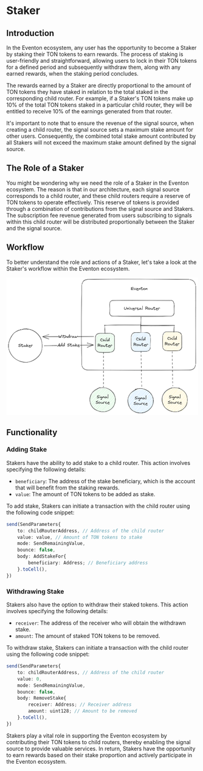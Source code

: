 # Staker

## Introduction

In the Eventon ecosystem, any user has the opportunity to become a Staker by staking their TON tokens to earn rewards. The process of staking is user-friendly and straightforward, allowing users to lock in their TON tokens for a defined period and subsequently withdraw them, along with any earned rewards, when the staking period concludes.

The rewards earned by a Staker are directly proportional to the amount of TON tokens they have staked in relation to the total staked in the corresponding child router. For example, if a Staker's TON tokens make up 10% of the total TON tokens staked in a particular child router, they will be entitled to receive 10% of the earnings generated from that router.

It's important to note that to ensure the revenue of the signal source, when creating a child router, the signal source sets a maximum stake amount for other users. Consequently, the combined total stake amount contributed by all Stakers will not exceed the maximum stake amount defined by the signal source.

## The Role of a Staker

You might be wondering why we need the role of a Staker in the Eventon ecosystem. The reason is that in our architecture, each signal source corresponds to a child router, and these child routers require a reserve of TON tokens to operate effectively. This reserve of tokens is provided through a combination of contributions from the signal source and Stakers. The subscription fee revenue generated from users subscribing to signals within this child router will be distributed proportionally between the Staker and the signal source.

## Workflow

To better understand the role and actions of a Staker, let's take a look at the Staker's workflow within the Eventon ecosystem.

![Staker Workflow](/img/eventon-add-stake-for-earn-workflow.png)

## Functionality

### Adding Stake

Stakers have the ability to add stake to a child router. This action involves specifying the following details:

- `beneficiary`: The address of the stake beneficiary, which is the account that will benefit from the staking rewards.
- `value`: The amount of TON tokens to be added as stake.

To add stake, Stakers can initiate a transaction with the child router using the following code snippet:

```typescript
send(SendParameters{
    to: childRouterAddress, // Address of the child router
    value: value, // Amount of TON tokens to stake
    mode: SendRemainingValue,
    bounce: false,
    body: AddStakeFor{
        beneficiary: Address; // Beneficiary address
    }.toCell(),
})
```

### Withdrawing Stake

Stakers also have the option to withdraw their staked tokens. This action involves specifying the following details:

- `receiver`: The address of the receiver who will obtain the withdrawn stake.
- `amount`: The amount of staked TON tokens to be removed.

To withdraw stake, Stakers can initiate a transaction with the child router using the following code snippet:

```typescript
send(SendParameters{
    to: childRouterAddress, // Address of the child router
    value: 0,
    mode: SendRemainingValue,
    bounce: false,
    body: RemoveStake{
        receiver: Address; // Receiver address
        amount: uint128; // Amount to be removed
    }.toCell(),
})
```

Stakers play a vital role in supporting the Eventon ecosystem by contributing their TON tokens to child routers, thereby enabling the signal source to provide valuable services. In return, Stakers have the opportunity to earn rewards based on their stake proportion and actively participate in the Eventon ecosystem.
